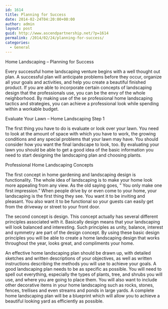 ```yaml
---
id: 1614
title: Planning for Success
date: 2014-02-24T04:20:00+00:00
author: admin
layout: post
guid: http://www.ascendpartnership.net/?p=1614
permalink: /2014/02/24/planning-for-success/
categories:
  - General
---
```

Home Landscaping &#8211; Planning for Success

Every successful home landscaping venture begins with a well thought out plan. A successful plan will anticipate problems before they occur, organize all your goals and activities, and help you create a beautiful finished product. If you are able to incorporate certain concepts of landscaping design that the professionals use, you can be the envy of the whole neighborhood. By making use of the se professional home landscaping tactics and strategies, you can achieve a professional look while spending within a workable budget.

Evaluate Your Lawn &#8211; Home Landscaping Step 1

The first thing you have to do is evaluate or look over your lawn. You need to look at the amount of space with which you have to work, the growing conditions and any special problems that your lawn may have. You should consider how you want the final landscape to look, too. By evaluating your lawn you should be able to get a good idea of the basic information you need to start designing the landscaping plan and choosing plants.

Professional Home Landscaping Concepts

The first concept in home gardening and landscaping design is functionality. The whole idea of landscaping is to make your home look more appealing from any view. As the old saying goes, &#8221; You only make one first impression.&#8221; When people drive by or even come to your home, your landscaping is the first thing they see. You want it to be inviting and pleasant. You also want it to be functional so your guests can easily get from the driveway or street to your front door.

The second concept is design. This concept actually has several different principles associated with it. Basically design means that your landscaping will look balanced and interesting. Such principles as unity, balance, interest and symmetry are part of the design concept. By using these basic design principles you will be able to create a home landscaping design that works throughout the year, looks great, and compliments your home.

An effective home landscaping plan should be drawn up, with detailed sketches and written descriptions of your objectives, as well as written instructions describing the methods you will use to achieve your goals. A good landscaping plan needs to be as specific as possible. You will need to spell out everything, especially the types of plants, tree, and shrubs you will use, and where you are going to place them. You will also want to include other decorative items in your home landscaping such as rocks, stones, fences, trellises and even streams and ponds in large yards. A complete home landscaping plan will be a blueprint which will allow you to achieve a beautiful looking yard as efficiently as possible.
